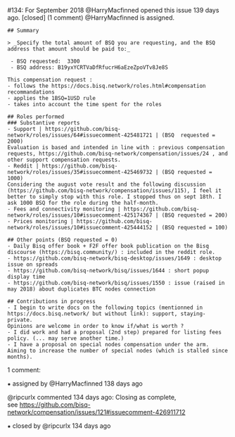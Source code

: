 #134: For September 2018
@HarryMacfinned opened this issue 139 days ago.  [closed] (1 comment)
@HarryMacfinned is assigned. 

    ## Summary
    
    > _Specify the total amount of BSQ you are requesting, and the BSQ address that amount should be paid to:_
    
     - BSQ requested:  3300 
     - BSQ address: B19yxYCRTVaDfRfucrH6aEzeZpoVTv8Je8S
    
    This compensation request :
    - follows the https://docs.bisq.network/roles.html#compensation recommandations
    - applies the 1BSQ=1USD rule
    - takes into account the time spent for the roles
    
    ## Roles performed
    ### Substantive reports
    - Support | https://github.com/bisq-network/roles/issues/64#issuecomment-425481721 | (BSQ  requested = 2000)
    Evaluation is based and intended in line with : previous compensation requests, https://github.com/bisq-network/compensation/issues/24 , and other support compensation requests.
    - Reddit | https://github.com/bisq-network/roles/issues/35#issuecomment-425469732 | (BSQ requested = 1000)
    Considering the august vote result and the following discussion (https://github.com/bisq-network/compensation/issues/115), I feel it better to simply stop with this role. I stopped thus on sept 18th. I ask 1000 BSQ for the role during the half-month.
    - Fees and connectivity monitoring | https://github.com/bisq-network/roles/issues/10#issuecomment-425174367 | (BSQ requested = 200)
    - Prices monitoring | https://github.com/bisq-network/roles/issues/10#issuecomment-425444152 | (BSQ requested = 100)
    
    ## Other points (BSQ requested = 0)
    - Daily Bisq offer book + F2F offer book publication on the Bisq discourse (https://bisq.community/) : included in the reddit role.
    - https://github.com/bisq-network/bisq-desktop/issues/1649 : desktop issue on spreads
    - https://github.com/bisq-network/bisq/issues/1644 : short popup display time
    - https://github.com/bisq-network/bisq/issues/1550 : issue (raised in may 2018) about duplicates BTC nodes connection
    
    ## Contributions in progress
    - I begin to write docs on the following topics (mentionned in https://docs.bisq.network/ but without link): support, staying-private.
    Opinions are welcome in order to know if/what is worth ?
    - I did work and had a proposal (2nd step) prepared for listing fees policy. (... may serve another time.)
    - I have a proposal on special nodes compensation under the arm. Aiming to increase the number of special nodes (which is stalled since months).


1 comment:

⁕ assigned by @HarryMacfinned 138 days ago

@ripcurlx commented 134 days ago:
    Closing as complete, see https://github.com/bisq-network/compensation/issues/121#issuecomment-426911712


⁕ closed by @ripcurlx 134 days ago

